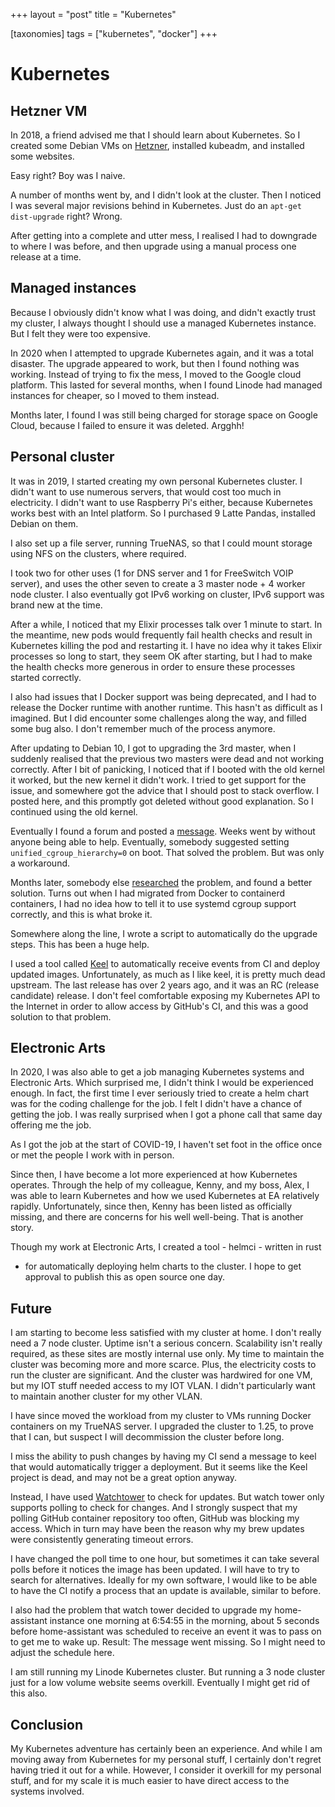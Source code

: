 +++
layout = "post"
title = "Kubernetes"

[taxonomies]
tags = ["kubernetes", "docker"]
+++

# Kubernetes

## Hetzner VM

In 2018, a friend advised me that I should learn about Kubernetes. So I created
some Debian VMs on [Hetzner](https://www.hetzner.com/), installed kubeadm, and
installed some websites.

Easy right? Boy was I naive.

A number of months went by, and I didn't look at the cluster. Then I noticed I
was several major revisions behind in Kubernetes. Just do an `apt-get
dist-upgrade` right? Wrong.

After getting into a complete and utter mess, I realised I had to downgrade to
where I was before, and then upgrade using a manual process one release at a
time.

## Managed instances

Because I obviously didn't know what I was doing, and didn't exactly trust my
cluster, I always thought I should use a managed Kubernetes instance. But I
felt they were too expensive.

In 2020 when I attempted to upgrade Kubernetes again, and it was a total
disaster. The upgrade appeared to work, but then I found nothing was working.
Instead of trying to fix the mess, I moved to the Google cloud platform. This
lasted for several months, when I found Linode had managed instances for
cheaper, so I moved to them instead.

Months later, I found I was still being charged for storage space on Google
Cloud, because I failed to ensure it was deleted. Argghh!

## Personal cluster

It was in 2019, I started creating my own personal Kubernetes cluster. I didn't
want to use numerous servers, that would cost too much in electricity. I didn't
want to use Raspberry Pi's either, because Kubernetes works best with an Intel
platform. So I purchased 9 Latte Pandas, installed Debian on them.

I also set up a file server, running TrueNAS, so that I could mount storage
using NFS on the clusters, where required.

I took two for other uses (1 for DNS server and 1 for FreeSwitch VOIP server),
and uses the other seven to create a 3 master node + 4 worker node cluster. I
also eventually got IPv6 working on cluster, IPv6 support was brand new at the
time.

After a while, I noticed that my Elixir processes talk over 1 minute to start.
In the meantime, new pods would frequently fail health checks and result in
Kubernetes killing the pod and restarting it. I have no idea why it takes
Elixir processes so long to start, they seem OK after starting, but I had to
make the health checks more generous in order to ensure these processes started
correctly.

I also had issues that I Docker support was being deprecated, and I had to
release the Docker runtime with another runtime. This hasn't as difficult as I
imagined. But I did encounter some challenges along the way, and filled some
bug also. I don't remember much of the process anymore.

After updating to Debian 10, I got to upgrading the 3rd master, when I suddenly
realised that the previous two masters were dead and not working correctly.
After I bit of panicking, I noticed that if I booted with the old kernel it
worked, but the new kernel it didn't work. I tried to get support for the
issue, and somewhere got the advice that I should post to stack overflow. I
posted here, and this promptly got deleted without good explanation. So I
continued using the old kernel.

Eventually I found a forum and posted a
[message](https://discuss.kubernetes.io/t/why-does-etcd-fail-with-debian-bullseye-kernel/19696/4).
Weeks went by without anyone being able to help. Eventually, somebody suggested
setting `unified_cgroup_hierarchy=0` on boot. That solved the problem. But was
only a workaround.

Months later, somebody else [researched](https://gjhenrique.com/cgroups-k8s/)
the problem, and found a better solution. Turns out when I had migrated from
Docker to containerd containers, I had no idea how to tell it to use systemd
cgroup support correctly, and this is what broke it.

Somewhere along the line, I wrote a script to automatically do the upgrade
steps. This has been a huge help.

I used a tool called [Keel](https://keel.sh/) to automatically receive events
from CI and deploy updated images. Unfortunately, as much as I like keel, it is
pretty much dead upstream. The last release has over 2 years ago, and it was an
RC (release candidate) release. I don't feel comfortable exposing my Kubernetes
API to the Internet in order to allow access by GitHub's CI, and this was a
good solution to that problem.

## Electronic Arts

In 2020, I was also able to get a job managing Kubernetes systems and
Electronic Arts. Which surprised me, I didn't think I would be experienced
enough. In fact, the first time I ever seriously tried to create a helm chart
was for the coding challenge for the job. I felt I didn't have a chance of
getting the job. I was really surprised when I got a phone call that same day
offering me the job.

As I got the job at the start of COVID-19, I haven't set foot in the office
once or met the people I work with in person.

Since then, I have become a lot more experienced at how Kubernetes operates.
Through the help of my colleague, Kenny, and my boss, Alex, I was able to learn
Kubernetes and how we used Kubernetes at EA relatively rapidly. Unfortunately,
since then, Kenny has been listed as officially missing, and there are concerns
for his well well-being. That is another story.

Though my work at Electronic Arts, I created a tool - helmci - written in rust

- for automatically deploying helm charts to the cluster. I hope to get
  approval to publish this as open source one day.

## Future

I am starting to become less satisfied with my cluster at home. I don't really
need a 7 node cluster. Uptime isn't a serious concern. Scalability isn't really
required, as these sites are mostly internal use only. My time to maintain the
cluster was becoming more and more scarce. Plus, the electricity costs to run
the cluster are significant. And the cluster was hardwired for one VM, but my
IOT stuff needed access to my IOT VLAN. I didn't particularly want to maintain
another cluster for my other VLAN.

I have since moved the workload from my cluster to VMs running Docker
containers on my TrueNAS server. I upgraded the cluster to 1.25, to prove that
I can, but suspect I will decommission the cluster before long.

I miss the ability to push changes by having my CI send a message to keel that
would automatically trigger a deployment. But it seems like the Keel project is
dead, and may not be a great option anyway.

Instead, I have used [Watchtower](https://containrrr.dev/watchtower/) to check
for updates. But watch tower only supports polling to check for changes. And I
strongly suspect that my polling GitHub container repository too often, GitHub
was blocking my access. Which in turn may have been the reason why my brew
updates were consistently generating timeout errors.

I have changed the poll time to one hour, but sometimes it can take several
polls before it notices the image has been updated. I will have to try to
search for alternatives. Ideally for my own software, I would like to be able
to have the CI notify a process that an update is available, similar to before.

I also had the problem that watch tower decided to upgrade my home-assistant
instance one morning at 6:54:55 in the morning, about 5 seconds before
home-assistant was scheduled to receive an event it was to pass on to get me to
wake up. Result: The message went missing. So I might need to adjust the
schedule here.

I am still running my Linode Kubernetes cluster. But running a 3 node cluster
just for a low volume website seems overkill. Eventually I might get rid of
this also.

## Conclusion

My Kubernetes adventure has certainly been an experience. And while I am moving
away from Kubernetes for my personal stuff, I certainly don't regret having
tried it out for a while. However, I consider it overkill for my personal
stuff, and for my scale it is much easier to have direct access to the systems
involved.
